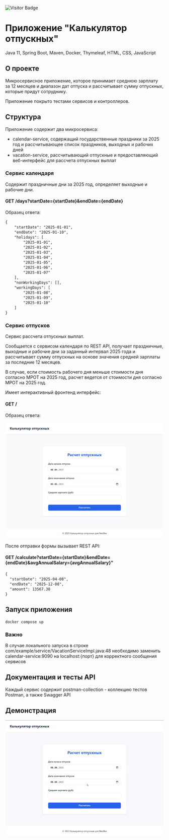 ![Visitor Badge](https://visitor-badge.laobi.icu/badge?page_id=cptntotoro.test-neoflex)

# Приложение "Калькулятор отпускных"
Java 11, Spring Boot, Maven, Docker, Thymeleaf, HTML, CSS, JavaScript

## О проекте
Микросервисное приложение, которое принимает среднюю зарплату за 12 месяцев и диапазон дат отпуска 
и рассчитывает сумму отпускных, которые придут сотруднику.

Приложение покрыто тестами сервисов и контроллеров.

## Структура
Приложение содержит два микросервиса:
- calendar-service, содержащий государственные праздники за 2025 год и рассчитывающее список праздников, выходных и рабочих дней 
- vacation-service, рассчитывающий отпускные и предоставляющий веб-интерфейс для рассчета отпускных выплат 

### Сервис календаря

Содержит праздничные дни за 2025 год, определяет выходные и рабочие дни.

#### GET /days?startDate={startDate}&endDate={endDate}

Образец ответа:

```
{
    "startDate": "2025-01-01",
    "endDate": "2025-01-10",
    "holidays": [
        "2025-01-01",
        "2025-01-02",
        "2025-01-03",
        "2025-01-04",
        "2025-01-05",
        "2025-01-06",
        "2025-01-07"
    ],
    "nonWorkingDays": [],
    "workingDays": [
        "2025-01-08",
        "2025-01-09",
        "2025-01-10"
    ]
}
```

### Сервис отпусков

Сервис рассчета отпускных выплат.

Сообщается с сервисом календаря по REST API, получает праздничные, выходные и рабочие дни за заданный интервал 2025 года
и рассчитывает сумму отпускных на основе значения средней зарплаты за последние 12 месяцев.

В случае, если стоимость рабочего дня меньше стоимости дня согласно МРОТ на 2025 год, расчет ведется от стоимости дня согласно МРОТ на 2025 год.

Имеет интерактивный фронтенд интерфейс: 

#### GET /

Образец ответа:

![](interface.jpg)

После отправки формы вызывает REST API:

#### GET /calculate?startDate={startDate}&endDate={endDate}&avgAnnualSalary={avgAnnualSalary}"

```
{
  "startDate": "2025-04-08",
  "endDate": "2025-12-08",
  "amount": 13567.38
}
```

## Запуск приложения

```
docker compose up
```

### Важно

В случае локального запуска в строке com/example/service/VacationServiceImpl.java:48 необходимо заменить calendar-service:9090 на localhost:{порт} для корректного сообщения сервисов

## Документация и тесты API
Каждый сервис содержит postman-collection - коллекцию тестов Postman, а также Swagger API 

## Демонстрация 

![](demo.gif)
